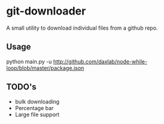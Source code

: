 # git-downloader
A small utility to download individual files from a github repo.

## Usage

python main.py -u http://github.com/daxlab/node-while-loop/blob/master/package.json

## TODO's

+ bulk downloading
+ Percentage bar
+ Large file support